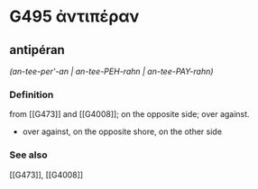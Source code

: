 # G495 ἀντιπέραν

## antipéran

_(an-tee-per'-an | an-tee-PEH-rahn | an-tee-PAY-rahn)_

### Definition

from [[G473]] and [[G4008]]; on the opposite side; over against.

- over against, on the opposite shore, on the other side

### See also

[[G473]], [[G4008]]


